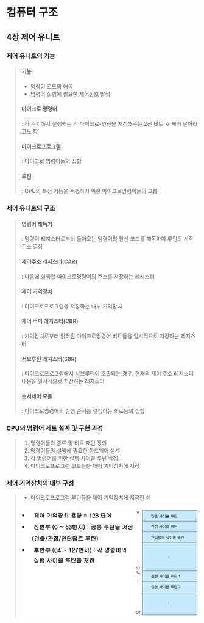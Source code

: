 # 컴퓨터 구조  
  
## 4장 제어 유니트
  
### 제어 유니트의 기능
>#### 기능
>   - 명령어 코드의 해독
>   - 명령어 실행에 필요한 제어신호 발생  
>#### 마이크로 명령어  
>   : 각 주기에서 실행되는 각 마이크로-연산을 지정해주는 2진 비트 &rarr; 제어 단어라고도 함  
>#### 마이크로프로그램  
>   : 마이크로 명령어들의 집합  
>#### 루틴
>   : CPU의 특정 기능을 수행하기 위한 마이크로명령어들의 그룹

### 제어 유니트의 구조
>#### 명령어 해독기  
>   : 명령어 레지스터로부터 들어오는 명령어의 연산 코드를 해독하여 루틴의 시작 주소 결정  
>#### 제어주소 레지스터(CAR)  
>   : 다음에 실행할 마이크로명령어의 주소를 저장하는 레지스터  
>#### 제어 기억장치  
>   : 마이크로프로그램을 저장하는 내부 기억장치  
>#### 제어 버퍼 레지스터(CBR)  
>   : 기억장치로부터 읽혀진 마이크로명령어 비트들을 일시적으로 저장하는 레지스터  
>#### 서브루틴 레지스터(SBR)  
>   : 마이크로프로그램에서 서브루틴이 호출되는 경우, 현재의 제어 주소 레지스터 내용을 일시적으로 저장하는 레지스터  
>#### 순서제어 모듈  
>   : 마이크로명령어의 실행 순서를 결정하는 회로들의 집합

### CPU의 명령어 세트 설계 및 구현 과정
>   1. 명령어들의 종류 및 비트 패턴 정의
>   2. 명령어들의 실행에 필요한 하드웨어 설계
>   3. 각 명령어를 위한 실행 사이클 루틴 작성
>   4. 마이크로프로그램 코드들을 제어 기억장치에 저장

### 제어 기억장치의 내부 구성
>- 마이크로프로그램 루틴들을 제어 기억장치에 저장한 예
><img src="../images/Control memory internal configuration.png"/>
